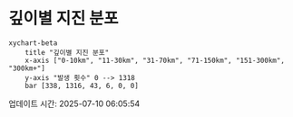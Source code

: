 # 깊이별 지진 분포

```mermaid
xychart-beta
    title "깊이별 지진 분포"
    x-axis ["0-10km", "11-30km", "31-70km", "71-150km", "151-300km", "300km+"]
    y-axis "발생 횟수" 0 --> 1318
    bar [338, 1316, 43, 6, 0, 0]
```

업데이트 시간: 2025-07-10 06:05:54
